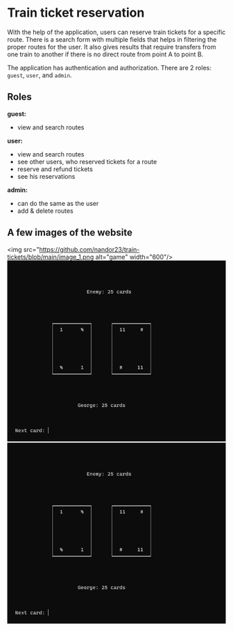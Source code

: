 # Train ticket reservation
With the help of the application, users can reserve train tickets for a specific route. There is a search form with multiple fields that helps in filtering the proper routes for the user. It also gives results that require transfers from one train to another if there is no direct route from point A to point B.

The application has authentication and authorization. There are 2 roles: `guest`, `user`, and `admin`.

## Roles

**guest:**  
  - view and search routes

**user:** 
  - view and search routes
  - see other users, who reserved tickets for a route
  - reserve and refund tickets 
  - see his reservations
               
**admin:**
  - can do the same as the user
  - add & delete routes
  
  
  ## A few images of the website
  
<img src="https://github.com/nandor23/train-tickets/blob/main/image_1.png alt="game" width="600"/>
<img src="https://github.com/nandor23/doubly-linked-list/blob/main/card_game.png" alt="game" width="600"/>
<img src="https://github.com/nandor23/doubly-linked-list/blob/main/card_game.png" alt="game" width="600"/>

  
